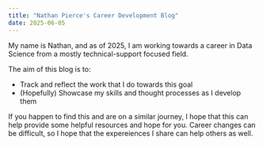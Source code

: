 ```yaml
---
title: "Nathan Pierce's Career Development Blog"
date: 2025-06-05
---
```


My name is Nathan, and as of 2025, I am working towards a career in Data Science from a mostly technical-support focused field.

The aim of this blog is to:
- Track and reflect the work that I do towards this goal
- (Hopefully) Showcase my skills and thought processes as I develop them

If you happen to find this and are on a similar journey, I hope that this can help provide some helpful resources and hope for you.  Career changes can be difficult, so I hope that the expereiences I share can help others as well.  
